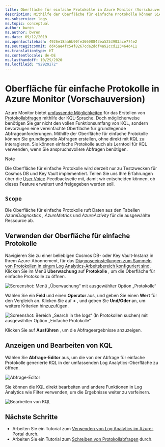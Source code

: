 ```yaml
---
title: Oberfläche für einfache Protokolle in Azure Monitor (Vorschauversion) | Microsoft-Dokumentation
description: Mithilfe der Oberfläche für einfache Protokolle können Sie grundlegende Abfragen in Azure Monitor erstellen, ohne direkt mit KQL zu interagieren.
ms.subservice: logs
ms.topic: conceptual
author: bwren
ms.author: bwren
ms.date: 09/12/2019
ms.openlocfilehash: 4926e18aa6b00fe36608843ea5253903ace774e2
ms.sourcegitcommit: dd45ae4fc54f8267cda2ddf4a92ccd123464d411
ms.translationtype: HT
ms.contentlocale: de-DE
ms.lasthandoff: 10/29/2020
ms.locfileid: "92929272"
---
```

# <a name="simple-logs-experience-in-azure-monitor-preview"></a>Oberfläche für einfache Protokolle in Azure Monitor (Vorschauversion)
Azure Monitor bietet [umfassende Möglichkeiten](get-started-portal.md) für das Erstellen von [Protokollabfragen](log-query-overview.md) mithilfe der KQL-Sprache. Doch möglicherweise benötigen Sie gar nicht den vollen Funktionsumfang von KQL, sondern bevorzugen eine vereinfachte Oberfläche für grundlegende Abfrageanforderungen. Mithilfe der Oberfläche für einfache Protokolle können Sie grundlegende Abfragen erstellen, ohne direkt mit KQL zu interagieren. Sie können einfache Protokolle auch als Lerntool für KQL verwenden, wenn Sie anspruchsvollere Abfragen benötigen.

> [!NOTE]
> Die Oberfläche für einfache Protokolle wird derzeit nur zu Testzwecken für Cosmos DB und Key Vault implementiert. Teilen Sie uns Ihre Erfahrungen über die [User Voice](https://feedback.azure.com/forums/913690-azure-monitor)-Feedbackseite mit, damit wir entscheiden können, ob dieses Feature erweitert und freigegeben werden soll.


## <a name="scope"></a>`Scope`
Die Oberfläche für einfache Protokolle ruft Daten aus den Tabellen *AzureDiagnostics* , *AzureMetrics* und *AzureActivity* für die ausgewählte Ressource ab. 

## <a name="using-simple-logs"></a>Verwenden der Oberfläche für einfache Protokolle
Navigieren Sie zu einer beliebigen Cosmos DB- oder Key Vault-Instanz in Ihrem Azure-Abonnement, für das [Diagnoseeinstellungen zum Sammeln von Protokollen in einem Log Analytics-Arbeitsbereich konfiguriert sind](../platform/resource-logs.md#send-to-azure-storage). Klicken Sie im Menü **Überwachung** auf **Protokolle** , um die Oberfläche für einfache Protokolle zu öffnen.

![Screenshot: Menü „Überwachung“ mit ausgewählter Option „Protokolle“](media/simple-logs/menu.png)

Wählen Sie ein **Feld** und einen **Operator** aus, und geben Sie einen **Wert** für den Vergleich an. Klicken Sie auf **+** , und geben Sie **Und/Oder** an, um weitere Kriterien hinzuzufügen.

![Screenshot: Bereich „Search in the logs“ (In Protokollen suchen) mit ausgewählter Option „Einfache Protokolle“](media/simple-logs/criteria.png)

Klicken Sie auf **Ausführen** , um die Abfrageergebnisse anzuzeigen.

## <a name="view-and-edit-kql"></a>Anzeigen und Bearbeiten von KQL
Wählen Sie **Abfrage-Editor** aus, um die von der Abfrage für einfache Protokolle generierte KQL in der umfassenden Log Analytics-Oberfläche zu öffnen. 

![Abfrage-Editor](media/simple-logs/query-editor.png)

Sie können die KQL direkt bearbeiten und andere Funktionen in Log Analytics wie Filter verwenden, um die Ergebnisse weiter zu verfeinern.

![Bearbeiten von KQL](media/simple-logs/edit-kql.png)


## <a name="next-steps"></a>Nächste Schritte

- Arbeiten Sie ein Tutorial zum [Verwenden von Log Analytics im Azure-Portal](get-started-portal.md) durch.
- Arbeiten Sie ein Tutorial zum [Schreiben von Protokollabfragen](get-started-portal.md) durch.
